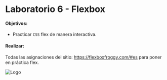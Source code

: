 
# Laboratorio 6 - Flexbox

#### Objetivos:

- Practicar `CSS` flex de manera interactiva.

#### Realizar:

Todas las asignaciones del sitio: https://flexboxfroggy.com/#es para poner en práctica flex.

![Logo](https://flexboxfroggy.com/images/screenshot.png)


